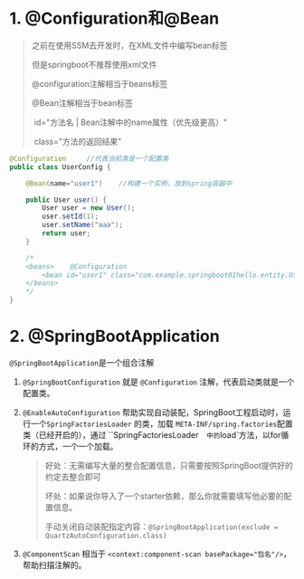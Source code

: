 # 1. @Configuration和@Bean

> 之前在使用SSM去开发时，在XML文件中编写bean标签
>
> 但是springboot不推荐使用xml文件
>
> @configuration注解相当于beans标签
>
> @Bean注解相当于bean标签
>
> ​	id="方法名 | Bean注解中的name属性（优先级更高）"
>
> ​	class="方法的返回结果"

```Java
@Configuration     //代表当前类是一个配置类
public class UserConfig {

    @Bean(name="user1")    //构建一个实例，放到spring容器中

    public User user() {
        User user = new User();
        user.setId(1);
        user.setName("aaa");
        return user;
    }

    /*
    <beans>    @Configuration
        <bean id="user1" class="com.example.springboot01hello.entity.User"/>
    </beans>
    */
}
```

# 2. @SpringBootApplication

`@SpringBootApplication`是一个组合注解

1. `@SpringBootConfiguration` 就是 `@Configuration` 注解，代表启动类就是一个配置类。

2. `@EnableAutoConfiguration` 帮助实现自动装配，SpringBoot工程启动时，运行一个`SpringFactoriesLoader` 的类，加载 `META-INF/spring.factories`配置类（已经开启的），通过 ``SpringFactoriesLoader`  中的`load`方法，以for循环的方式，一个一个加载。

   > 好处：无需编写大量的整合配置信息，只需要按照SpringBoot提供好的约定去整合即可
   >
   > 坏处：如果说你导入了一个starter依赖，那么你就需要填写他必要的配置信息。
   >
   > 手动关闭自动装配指定内容：`@SpringBootApplication(exclude = QuartzAutoConfiguration.class)`

3. `@ComponentScan` 相当于 `<context:component-scan basePackage="包名"/>`，帮助扫描注解的。



